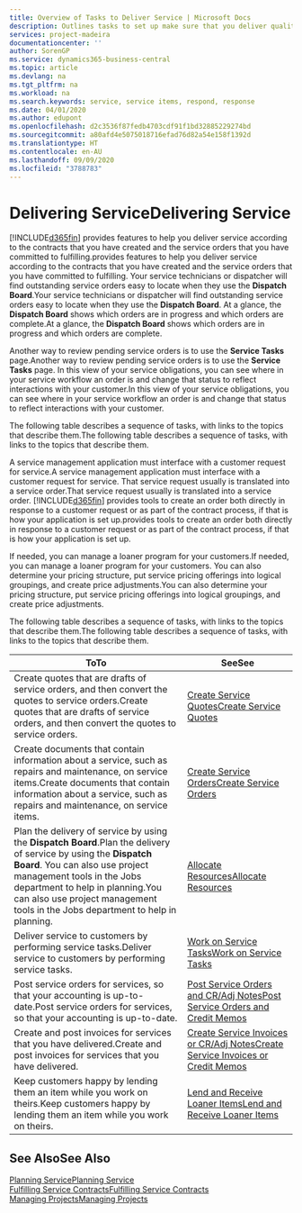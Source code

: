 ```yaml
---
title: Overview of Tasks to Deliver Service | Microsoft Docs
description: Outlines tasks to set up make sure that you deliver quality service and live up to agreements with customers.
services: project-madeira
documentationcenter: ''
author: SorenGP
ms.service: dynamics365-business-central
ms.topic: article
ms.devlang: na
ms.tgt_pltfrm: na
ms.workload: na
ms.search.keywords: service, service items, respond, response
ms.date: 04/01/2020
ms.author: edupont
ms.openlocfilehash: d2c3536f87fedb4703cdf91f1bd32885229274bd
ms.sourcegitcommit: a80afd4e5075018716efad76d82a54e158f1392d
ms.translationtype: HT
ms.contentlocale: en-AU
ms.lasthandoff: 09/09/2020
ms.locfileid: "3788783"
---
```

# <a name="delivering-service"></a><span data-ttu-id="a48ee-103">Delivering Service</span><span class="sxs-lookup"><span data-stu-id="a48ee-103">Delivering Service</span></span>
[!INCLUDE[d365fin](includes/d365fin_md.md)] <span data-ttu-id="a48ee-104">provides features to help you deliver service according to the contracts that you have created and the service orders that you have committed to fulfilling.</span><span class="sxs-lookup"><span data-stu-id="a48ee-104">provides features to help you deliver service according to the contracts that you have created and the service orders that you have committed to fulfilling.</span></span> <span data-ttu-id="a48ee-105">Your service technicians or dispatcher will find outstanding service orders easy to locate when they use the **Dispatch Board**.</span><span class="sxs-lookup"><span data-stu-id="a48ee-105">Your service technicians or dispatcher will find outstanding service orders easy to locate when they use the **Dispatch Board**.</span></span> <span data-ttu-id="a48ee-106">At a glance, the **Dispatch Board** shows which orders are in progress and which orders are complete.</span><span class="sxs-lookup"><span data-stu-id="a48ee-106">At a glance, the **Dispatch Board** shows which orders are in progress and which orders are complete.</span></span>  
  
<span data-ttu-id="a48ee-107">Another way to review pending service orders is to use the **Service Tasks** page.</span><span class="sxs-lookup"><span data-stu-id="a48ee-107">Another way to review pending service orders is to use the **Service Tasks** page.</span></span> <span data-ttu-id="a48ee-108">In this view of your service obligations, you can see where in your service workflow an order is and change that status to reflect interactions with your customer.</span><span class="sxs-lookup"><span data-stu-id="a48ee-108">In this view of your service obligations, you can see where in your service workflow an order is and change that status to reflect interactions with your customer.</span></span>  
  
<span data-ttu-id="a48ee-109">The following table describes a sequence of tasks, with links to the topics that describe them.</span><span class="sxs-lookup"><span data-stu-id="a48ee-109">The following table describes a sequence of tasks, with links to the topics that describe them.</span></span>   

<span data-ttu-id="a48ee-110">A service management application must interface with a customer request for service.</span><span class="sxs-lookup"><span data-stu-id="a48ee-110">A service management application must interface with a customer request for service.</span></span> <span data-ttu-id="a48ee-111">That service request usually is translated into a service order.</span><span class="sxs-lookup"><span data-stu-id="a48ee-111">That service request usually is translated into a service order.</span></span> [!INCLUDE[d365fin](includes/d365fin_md.md)] <span data-ttu-id="a48ee-112">provides tools to create an order both directly in response to a customer request or as part of the contract process, if that is how your application is set up.</span><span class="sxs-lookup"><span data-stu-id="a48ee-112">provides tools to create an order both directly in response to a customer request or as part of the contract process, if that is how your application is set up.</span></span>  
  
<span data-ttu-id="a48ee-113">If needed, you can manage a loaner program for your customers.</span><span class="sxs-lookup"><span data-stu-id="a48ee-113">If needed, you can manage a loaner program for your customers.</span></span> <span data-ttu-id="a48ee-114">You can also determine your pricing structure, put service pricing offerings into logical groupings, and create price adjustments.</span><span class="sxs-lookup"><span data-stu-id="a48ee-114">You can also determine your pricing structure, put service pricing offerings into logical groupings, and create price adjustments.</span></span>  
  
<span data-ttu-id="a48ee-115">The following table describes a sequence of tasks, with links to the topics that describe them.</span><span class="sxs-lookup"><span data-stu-id="a48ee-115">The following table describes a sequence of tasks, with links to the topics that describe them.</span></span>   
  
|<span data-ttu-id="a48ee-116">**To**</span><span class="sxs-lookup"><span data-stu-id="a48ee-116">**To**</span></span>|<span data-ttu-id="a48ee-117">**See**</span><span class="sxs-lookup"><span data-stu-id="a48ee-117">**See**</span></span>|  
|------------|-------------|  
|<span data-ttu-id="a48ee-118">Create quotes that are drafts of service orders, and then convert the quotes to service orders.</span><span class="sxs-lookup"><span data-stu-id="a48ee-118">Create quotes that are drafts of service orders, and then convert the quotes to service orders.</span></span>|[<span data-ttu-id="a48ee-119">Create Service Quotes</span><span class="sxs-lookup"><span data-stu-id="a48ee-119">Create Service Quotes</span></span>](service-how-to-create-service-quotes.md)|
|<span data-ttu-id="a48ee-120">Create documents that contain information about a service, such as repairs and maintenance, on service items.</span><span class="sxs-lookup"><span data-stu-id="a48ee-120">Create documents that contain information about a service, such as repairs and maintenance, on service items.</span></span>|[<span data-ttu-id="a48ee-121">Create Service Orders</span><span class="sxs-lookup"><span data-stu-id="a48ee-121">Create Service Orders</span></span>](service-how-to-create-service-orders.md)|
|<span data-ttu-id="a48ee-122">Plan the delivery of service by using the **Dispatch Board**.</span><span class="sxs-lookup"><span data-stu-id="a48ee-122">Plan the delivery of service by using the **Dispatch Board**.</span></span> <span data-ttu-id="a48ee-123">You can also use project management tools in the Jobs department to help in planning.</span><span class="sxs-lookup"><span data-stu-id="a48ee-123">You can also use project management tools in the Jobs department to help in planning.</span></span>|[<span data-ttu-id="a48ee-124">Allocate Resources</span><span class="sxs-lookup"><span data-stu-id="a48ee-124">Allocate Resources</span></span>](service-how-to-allocate-resources.md)|  
|<span data-ttu-id="a48ee-125">Deliver service to customers by performing service tasks.</span><span class="sxs-lookup"><span data-stu-id="a48ee-125">Deliver service to customers by performing service tasks.</span></span>|[<span data-ttu-id="a48ee-126">Work on Service Tasks</span><span class="sxs-lookup"><span data-stu-id="a48ee-126">Work on Service Tasks</span></span>](service-how-to-work-on-service-tasks.md)|  
|<span data-ttu-id="a48ee-127">Post service orders for services, so that your accounting is up-to-date.</span><span class="sxs-lookup"><span data-stu-id="a48ee-127">Post service orders for services, so that your accounting is up-to-date.</span></span>|[<span data-ttu-id="a48ee-128">Post Service Orders and CR/Adj Notes</span><span class="sxs-lookup"><span data-stu-id="a48ee-128">Post Service Orders and Credit Memos</span></span>](service-how-to-post-service-orders.md)|  
|<span data-ttu-id="a48ee-129">Create and post invoices for services that you have delivered.</span><span class="sxs-lookup"><span data-stu-id="a48ee-129">Create and post invoices for services that you have delivered.</span></span>|[<span data-ttu-id="a48ee-130">Create Service Invoices or CR/Adj Notes</span><span class="sxs-lookup"><span data-stu-id="a48ee-130">Create Service Invoices or Credit Memos</span></span>](service-how-create-invoices.md)|  
|<span data-ttu-id="a48ee-131">Keep customers happy by lending them an item while you work on theirs.</span><span class="sxs-lookup"><span data-stu-id="a48ee-131">Keep customers happy by lending them an item while you work on theirs.</span></span>| [<span data-ttu-id="a48ee-132">Lend and Receive Loaner Items</span><span class="sxs-lookup"><span data-stu-id="a48ee-132">Lend and Receive Loaner Items</span></span>](service-how-to-lend-receive-loaners.md)|
  
## <a name="see-also"></a><span data-ttu-id="a48ee-133">See Also</span><span class="sxs-lookup"><span data-stu-id="a48ee-133">See Also</span></span>  
[<span data-ttu-id="a48ee-134">Planning Service</span><span class="sxs-lookup"><span data-stu-id="a48ee-134">Planning Service</span></span>](service-plan-service.md)  
[<span data-ttu-id="a48ee-135">Fulfilling Service Contracts</span><span class="sxs-lookup"><span data-stu-id="a48ee-135">Fulfilling Service Contracts</span></span>](service-fulfill-service-contracts.md)  
[<span data-ttu-id="a48ee-136">Managing Projects</span><span class="sxs-lookup"><span data-stu-id="a48ee-136">Managing Projects</span></span>](projects-manage-projects.md)  
